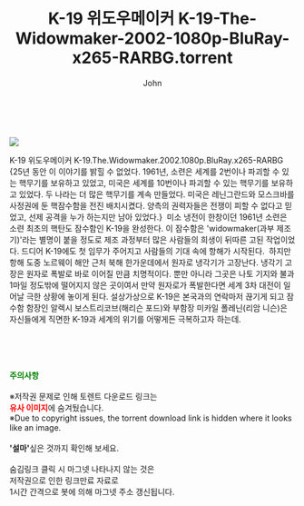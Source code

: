 ﻿---
layout: post
title:  "    K-19 위도우메이커 K-19-The-Widowmaker-2002-1080p-BluRay-x265-RARBG.torrent"
author: John
categories: [ 영화 ]
tags: [  ]
image: https://torrentrj55.com/uploadfile/full/e69605923f370a586865228b79a0ed19cf57fdaa.jpg 
description: "    K-19 위도우메이커 K-19-The-Widowmaker-2002-1080p-BluRay-x265-RARBG torrent 정보 공유"
toc: true
toc_sticky: true
---

<br>
<p><img src="https://torrentrj55.com/uploadfile/full/e69605923f370a586865228b79a0ed19cf57fdaa.jpg"/></p>
 K-19 위도우메이커 K-19.The.Widowmaker.2002.1080p.BluRay.x265-RARBG {25년 동안 이 이야기를 밝힐 수 없었다. 1961년, 소련은 세계를 2번이나 파괴할 수 있는 핵무기를 보유하고 있었고, 미국은 세계를 10번이나 파괴할 수 있는 핵무기를 보유하고 있었다. 두 나라는 더 많은 핵무기를 계속 만들었다. 미국은 레닌그란드와 모스크바를 사정권에 둔 핵잠수함을 전진 배치시켰다. 양측의 권력자들은 전쟁이 피할 수 없다고 믿었고, 선제 공격을 누가 하는지만 남아 있었다.}  미소 냉전이 한창이던 1961년 소련은 소련 최초의 핵탄도 잠수함인 K-19을 완성한다. 이 잠수함은 'widowmaker(과부 제조기)'라는 별명이 붙을 정도로 제조 과정부터 많은 사람들의 희생이 뒤따른 고된 작업이었다. 드디어 K-19에도 첫 임무가 주어지고 사람들의 기대 속에 항해가 시작된다.  하지만 항해 도중 노르웨이 해안 근처 북해 한가운데에서 원자로 냉각기가 고장난다. 냉각기 고장은 원자로 폭발로 바로 이어질 만큼 치명적이다. 뿐만 아니라 그곳은 나토 기지와 불과 1마일 정도밖에 떨어지지 않은 곳이여서 만약 원자로가 폭발한다면 세계 3차 대전이 일어날 극한 상황에 놓이게 된다. 설상가상으로 K-19은 본국과의 연락마저 끊기게 되고 잠수함 함장인 알렉시 보스트리코브(해리슨 포드)와 부함장 미카일 폴레닌(리암 니슨)은 자신들에게 직면한 K-19과 세계의 위기를 어떻게든 극복하고자 하는데. 
    
<br><br><br>
<p data-ke-size="size16"><b><span style="color: green;">주의사항</span></b><br /><br />※저작권 문제로 인해 토렌트 다운로드 링크는<br /><b><span style="color: red;">유사 이미지</span></b>에 숨겨뒀습니다.<br />※Due to copyright issues, the torrent download link is hidden where it looks like an image.<br /><br /><b>'설마'</b>싶은 것까지 확인해 보세요.<br /><br />숨김링크 클릭 시 마그넷 나타나지 않는 것은<br />저작권으로 인한 링크만료 자료로<br />1시간 간격으로 봇에 의해 마그넷 주소 갱신됩니다.</p>
